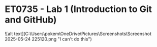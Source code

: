 # ET0735 - Lab 1 (Introduction to Git and GitHub)
![alt text](C:\Users\pokem\OneDrive\Pictures\Screenshots\Screenshot 2025-05-24 225120.png "I can't do this")